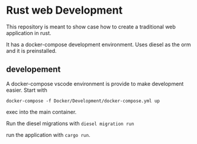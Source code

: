 # Rust web Development

This repository is meant to show case how to create a traditional web application in rust.

It has a docker-compose development environment. Uses diesel as the orm and it is preinstalled.

## developement

A docker-compose vscode environment is provide to make development easier. Start with 

`docker-compose -f Docker/Development/docker-compose.yml up `

exec into the main container. 

Run the diesel migrations with `diesel migration run`

run the application with `cargo run`.
